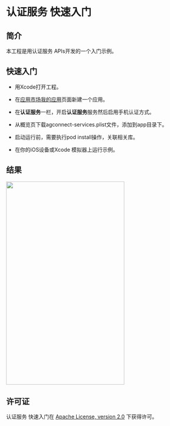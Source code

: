 # 认证服务 快速入门


## 简介
本工程是用认证服务 APIs开发的一个入门示例。

## 快速入门
- 用Xcode打开工程。

- 在[应用市场我的应用]( https://developer.huawei.com/consumer/cn/service/josp/agc/index.html#/myApp )页面新建一个应用。

- 在**认证服务**一栏，开启**认证服务**服务然后启用手机认证方式。

- 从概览页下载agconnect-services.plist文件，添加到app目录下。

- 启动运行前，需要执行pod install操作，关联相关库。


- 在你的iOS设备或Xcode 模拟器上运行示例。

## 结果

<img src="./screenshot.jpg" height="550" width="320" />

## 许可证

认证服务 快速入门在 [Apache License, version 2.0](http://www.apache.org/licenses/LICENSE-2.0) 下获得许可。
